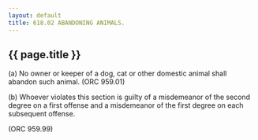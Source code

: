 ```yaml
---
layout: default 
title: 618.02 ABANDONING ANIMALS.
---
```


{{ page.title }}
----------------

​(a) No owner or keeper of a dog, cat or other domestic animal shall
abandon such animal. (ORC 959.01)

​(b) Whoever violates this section is guilty of a misdemeanor of the
second degree on a first offense and a misdemeanor of the first degree
on each subsequent offense.

(ORC 959.99)
